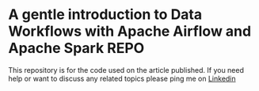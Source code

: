 # A gentle introduction to Data Workflows with Apache Airflow and Apache Spark REPO
This repository is for the code used on the article published. If you need help or want to discuss any related topics please ping me on [Linkedin](http://linkedin.com/in/antoniocachuan)